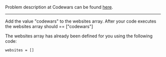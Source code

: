 Problem description at Codewars can be found
[here](https://www.codewars.com/kata/511f0fe64ae8683297000001/train/python).

-------------

Add the value "codewars" to the websites array.
After your code executes the websites array should == ["codewars"]
<br>

The websites array has already been defined for you using the following code:

```
websites = []
```
